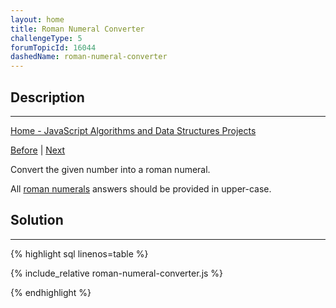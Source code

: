 ```yaml
---
layout: home 
title: Roman Numeral Converter
challengeType: 5
forumTopicId: 16044
dashedName: roman-numeral-converter
---
```


<div class="row">
<div class="columnStmt" markdown="1">

## Description
------

[Home - JavaScript Algorithms and Data Structures Projects](../javascript-algorithms-and-data-structures-projects/README.md)

[Before](./palindrome-checker.md)  | [Next](./caesars-cipher.md) 

Convert the given number into a roman numeral.

All [roman numerals](http://www.mathsisfun.com/roman-numerals.html) answers should be provided in upper-case.



</div>
<div class="columnSol" markdown="1">

## Solution
------

{% highlight sql linenos=table %}

{% include_relative roman-numeral-converter.js %}

{% endhighlight %}

</div>
</div>

